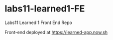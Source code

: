 # labs11-learned1-FE
Labs11 Learned 1 Front End Repo

Front-end deployed at https://learned-app.now.sh
